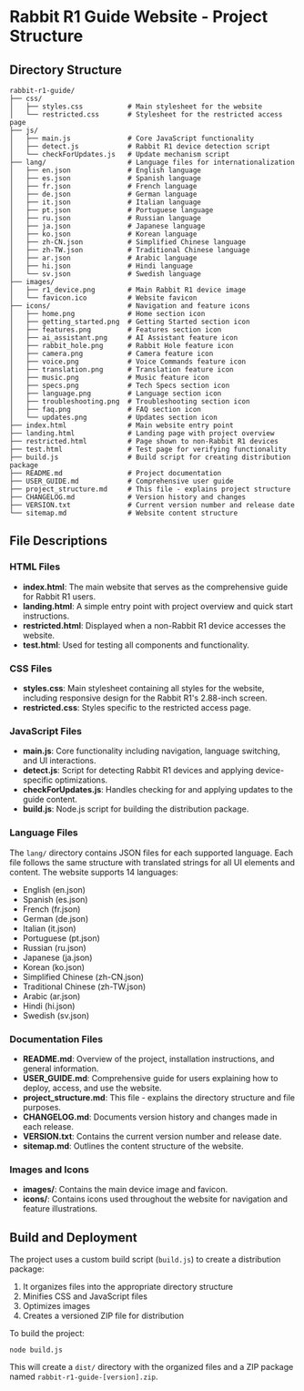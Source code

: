 # Rabbit R1 Guide Website - Project Structure

## Directory Structure

```
rabbit-r1-guide/
├── css/
│   ├── styles.css           # Main stylesheet for the website
│   └── restricted.css       # Stylesheet for the restricted access page
├── js/
│   ├── main.js              # Core JavaScript functionality
│   ├── detect.js            # Rabbit R1 device detection script
│   └── checkForUpdates.js   # Update mechanism script
├── lang/                    # Language files for internationalization
│   ├── en.json              # English language
│   ├── es.json              # Spanish language
│   ├── fr.json              # French language
│   ├── de.json              # German language
│   ├── it.json              # Italian language
│   ├── pt.json              # Portuguese language
│   ├── ru.json              # Russian language
│   ├── ja.json              # Japanese language
│   ├── ko.json              # Korean language
│   ├── zh-CN.json           # Simplified Chinese language
│   ├── zh-TW.json           # Traditional Chinese language
│   ├── ar.json              # Arabic language
│   ├── hi.json              # Hindi language
│   └── sv.json              # Swedish language
├── images/
│   ├── r1_device.png        # Main Rabbit R1 device image
│   └── favicon.ico          # Website favicon
├── icons/                   # Navigation and feature icons
│   ├── home.png             # Home section icon
│   ├── getting_started.png  # Getting Started section icon
│   ├── features.png         # Features section icon
│   ├── ai_assistant.png     # AI Assistant feature icon
│   ├── rabbit_hole.png      # Rabbit Hole feature icon
│   ├── camera.png           # Camera feature icon
│   ├── voice.png            # Voice Commands feature icon
│   ├── translation.png      # Translation feature icon
│   ├── music.png            # Music feature icon
│   ├── specs.png            # Tech Specs section icon
│   ├── language.png         # Language section icon
│   ├── troubleshooting.png  # Troubleshooting section icon
│   ├── faq.png              # FAQ section icon
│   └── updates.png          # Updates section icon
├── index.html               # Main website entry point
├── landing.html             # Landing page with project overview
├── restricted.html          # Page shown to non-Rabbit R1 devices
├── test.html                # Test page for verifying functionality
├── build.js                 # Build script for creating distribution package
├── README.md                # Project documentation
├── USER_GUIDE.md            # Comprehensive user guide
├── project_structure.md     # This file - explains project structure
├── CHANGELOG.md             # Version history and changes
├── VERSION.txt              # Current version number and release date
└── sitemap.md               # Website content structure
```

## File Descriptions

### HTML Files
- **index.html**: The main website that serves as the comprehensive guide for Rabbit R1 users.
- **landing.html**: A simple entry point with project overview and quick start instructions.
- **restricted.html**: Displayed when a non-Rabbit R1 device accesses the website.
- **test.html**: Used for testing all components and functionality.

### CSS Files
- **styles.css**: Main stylesheet containing all styles for the website, including responsive design for the Rabbit R1's 2.88-inch screen.
- **restricted.css**: Styles specific to the restricted access page.

### JavaScript Files
- **main.js**: Core functionality including navigation, language switching, and UI interactions.
- **detect.js**: Script for detecting Rabbit R1 devices and applying device-specific optimizations.
- **checkForUpdates.js**: Handles checking for and applying updates to the guide content.
- **build.js**: Node.js script for building the distribution package.

### Language Files
The `lang/` directory contains JSON files for each supported language. Each file follows the same structure with translated strings for all UI elements and content. The website supports 14 languages:
- English (en.json)
- Spanish (es.json)
- French (fr.json)
- German (de.json)
- Italian (it.json)
- Portuguese (pt.json)
- Russian (ru.json)
- Japanese (ja.json)
- Korean (ko.json)
- Simplified Chinese (zh-CN.json)
- Traditional Chinese (zh-TW.json)
- Arabic (ar.json)
- Hindi (hi.json)
- Swedish (sv.json)

### Documentation Files
- **README.md**: Overview of the project, installation instructions, and general information.
- **USER_GUIDE.md**: Comprehensive guide for users explaining how to deploy, access, and use the website.
- **project_structure.md**: This file - explains the directory structure and file purposes.
- **CHANGELOG.md**: Documents version history and changes made in each release.
- **VERSION.txt**: Contains the current version number and release date.
- **sitemap.md**: Outlines the content structure of the website.

### Images and Icons
- **images/**: Contains the main device image and favicon.
- **icons/**: Contains icons used throughout the website for navigation and feature illustrations.

## Build and Deployment

The project uses a custom build script (`build.js`) to create a distribution package:
1. It organizes files into the appropriate directory structure
2. Minifies CSS and JavaScript files
3. Optimizes images
4. Creates a versioned ZIP file for distribution

To build the project:
```
node build.js
```

This will create a `dist/` directory with the organized files and a ZIP package named `rabbit-r1-guide-[version].zip`.